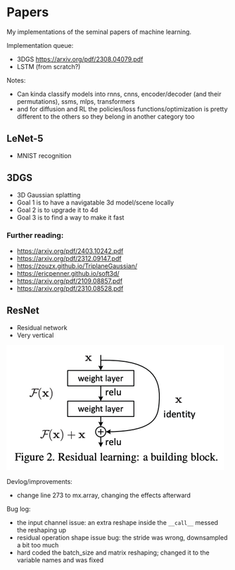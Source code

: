 # Papers
My implementations of the seminal papers of machine learning.

Implementation queue:
* 3DGS https://arxiv.org/pdf/2308.04079.pdf
* LSTM (from scratch?)

Notes:
* Can kinda classify models into rnns, cnns, encoder/decoder (and their permutations), ssms, mlps, transformers
* and for diffusion and RL the policies/loss functions/optimization is pretty different to the others so they belong in another category too

## LeNet-5
* MNIST recognition

## 3DGS
* 3D Gaussian splatting
* Goal 1 is to have a navigatable 3d model/scene locally
* Goal 2 is to upgrade it to 4d
* Goal 3 is to find a way to make it fast

### Further reading:
* https://arxiv.org/pdf/2403.10242.pdf
* https://arxiv.org/pdf/2312.09147.pdf
* https://zouzx.github.io/TriplaneGaussian/
* https://ericpenner.github.io/soft3d/
* https://arxiv.org/pdf/2109.08857.pdf
* https://arxiv.org/pdf/2310.08528.pdf

## ResNet
* Residual network
* Very vertical

![ResBlock](/images/resblock.png)

Devlog/improvements:
* change line 273 to mx.array, changing the effects afterward

Bug log:
* the input channel issue: an extra reshape inside the ``__call__`` messed the reshaping up
* residual operation shape issue bug: the stride was wrong, downsampled a bit too much
* hard coded the batch\_size and matrix reshaping; changed it to the variable names and was fixed
